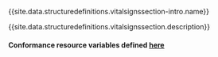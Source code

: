 {{site.data.structuredefinitions.vitalsignssection-intro.name}}

{{site.data.structuredefinitions.vitalsignssection.description}}

#### Conformance resource variables defined [here](http://wiki.hl7.org/index.php?title=IG_Publisher_Documentation#Jekyll)
